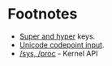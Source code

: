 # Footnotes

* [Super and hyper](super-and-hyper) keys.
* [Unicode codepoint input](unicode-input).
* [/sys, /proc](sys-and-proc) - Kernel API
